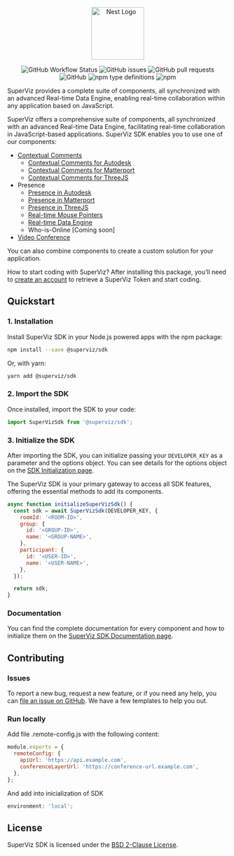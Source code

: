 <p align="center">
  <a href="https://superviz.com/" target="blank"><img src="https://avatars.githubusercontent.com/u/56120553?s=200&v=4" width="120" alt="Nest Logo" /></a>
</p>

<p align="center">
<img alt="GitHub Workflow Status" src="https://img.shields.io/github/workflow/status/superviz/sdk/Publish%20SDK">
<img alt="GitHub issues" src="https://img.shields.io/github/issues-raw/superviz/sdk">
<img alt="GitHub pull requests" src="https://img.shields.io/github/issues-pr/superviz/sdk">
<img alt="GitHub" src="https://img.shields.io/github/license/superviz/sdk">
<img alt="npm type definitions" src="https://img.shields.io/npm/types/@superviz/sdk">
<img alt="npm" src="https://img.shields.io/npm/dw/@superviz/sdk">
</p>

SuperViz provides a complete suite of components, all synchronized with an advanced Real-time Data Engine, enabling real-time collaboration within any application based on JavaScript.

SuperViz offers a comprehensive suite of components, all synchronized with an advanced Real-time Data Engine, facilitating real-time collaboration in JavaScript-based applications. SuperViz SDK enables you to use one of our components:

- [Contextual Comments](https://docs.superviz.com/components/contextual-comments/)
  - [Contextual Comments for Autodesk](https://docs.superviz.com/components/contextual-comments/contextual-comments-for-autodesk)
  - [Contextual Comments for Matterport](https://docs.superviz.com/components/contextual-comments/contextual-comments-for-matterport)
  - [Contextual Comments for ThreeJS](https://docs.superviz.com/components/contextual-comments/contextual-comments-for-threejs)
- Presence
  - [Presence in Autodesk](https://docs.superviz.com/components/presence/presence3d/AutodeskPresence)
  - [Presence in Matterport](https://docs.superviz.com/components/presence/presence3d/MatterportPresence)
  - [Presence in ThreeJS](https://docs.superviz.com/components/presence/presence3d/ThreeJsPresence)
  - [Real-time Mouse Pointers](https://docs.superviz.com/components/presence/mouse-pointers)
  - [Real-time Data Engine](https://docs.superviz.com/components/presence/real-time-data-engine)
  - Who-is-Online [Coming soon]
- [Video Conference](https://docs.superviz.com/components/video/video-conference)

You can also combine components to create a custom solution for your application.

How to start coding with SuperViz? After installing this package, you’ll need to [create an account](https://dashboard.superviz.com/) to retrieve a SuperViz Token and start coding.

## Quickstart

### 1. Installation

Install SuperViz SDK in your Node.js powered apps with the npm package:

```bash
npm install --save @superviz/sdk
```

Or, with yarn:

```bash
yarn add @superviz/sdk
```

### 2. Import the SDK

Once installed, import the SDK to your code:

```jsx
import SuperVizSdk from '@superviz/sdk';
```

### 3. Initialize the SDK

After importing the SDK, you can initialize passing your `DEVELOPER_KEY` as a parameter and the options object. You can see details for the options object on the [SDK Initialization page](https://docs.superviz.com/init/initialization).

The SuperViz SDK is your primary gateway to access all SDK features, offering the essential methods to add its components.

```jsx
async function initializeSuperVizSdk() {
  const sdk = await SuperVizSdk(DEVELOPER_KEY, {
    roomId: '<ROOM-ID>',
    group: {
      id: '<GROUP-ID>',
      name: '<GROUP-NAME>',
    },
    participant: {
      id: '<USER-ID>',
      name: '<USER-NAME>',
    },
  });

  return sdk;
}
```

### Documentation

You can find the complete documentation for every component and how to initialize them on the [SuperViz SDK Documentation page](https://docs.superviz.com/).

## Contributing

### Issues

To report a new bug, request a new feature, or if you need any help, you can [file an issue on GitHub](https://github.com/SuperViz/sdk/issues/new/choose). We have a few templates to help you out.

### Run locally

Add file .remote-config.js with the following content:

```javascript
module.exports = {
  remoteConfig: {
    apiUrl: 'https://api.example.com',
    conferenceLayerUrl: 'https://conference-url.example.com',
  },
};
```

And add into inicialization of SDK

```javascript
environment: 'local';
```

## License

SuperViz SDK is licensed under the [BSD 2-Clause License](LICENSE).
